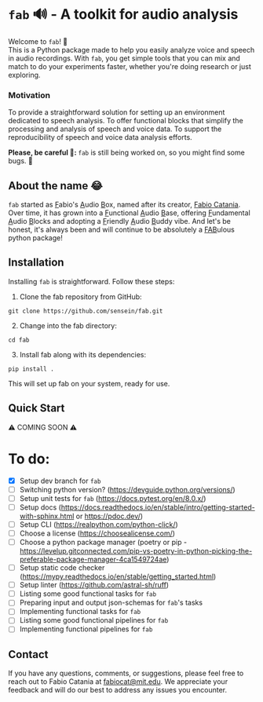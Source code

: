 # `fab` 🔊 - A toolkit for audio analysis

Welcome to `fab`! 👋 <br />
This is a Python package made to help you easily analyze voice and speech in audio recordings. With `fab`, you get simple tools that you can mix and match to do your experiments faster, whether you're doing research or just exploring.

### Motivation
To provide a straightforward solution for setting up an environment dedicated to speech analysis.
To offer functional blocks that simplify the processing and analysis of speech and voice data.
To support the reproducibility of speech and voice data analysis efforts.

<strong> Please, be careful 🚨: </strong> `fab` is still being worked on, so you might find some bugs. 🐛 

## About the name 😂
`fab` started as <ins>F</ins>abio's <ins>A</ins>udio <ins>B</ins>ox, named after its creator, [Fabio Catania](https://gablab.mit.edu/team/catania-fabio/). Over time, it has grown into a <ins>F</ins>unctional <ins>A</ins>udio <ins>B</ins>ase, offering <ins>F</ins>undamental <ins>A</ins>udio <ins>B</ins>locks and adopting a <ins>F</ins>riendly <ins>A</ins>udio <ins>B</ins>uddy vibe. And let's be honest, it's always been and will continue to be absolutely a <ins>FAB</ins>ulous python package!

## Installation

Installing `fab` is straightforward. Follow these steps:

1. Clone the fab repository from GitHub:
````
git clone https://github.com/sensein/fab.git
````

2. Change into the fab directory:
````
cd fab
````

3. Install fab along with its dependencies:
````
pip install .
````

This will set up fab on your system, ready for use.


## Quick Start
⚠️ COMING SOON ⚠️

# To do:
- [x] Setup dev branch for `fab`
- [ ] Switching python version? (https://devguide.python.org/versions/)
- [ ] Setup unit tests for `fab` (https://docs.pytest.org/en/8.0.x/)
- [ ] Setup docs (https://docs.readthedocs.io/en/stable/intro/getting-started-with-sphinx.html or https://pdoc.dev/)
- [ ] Setup CLI (https://realpython.com/python-click/)
- [ ] Choose a license (https://choosealicense.com/)
- [ ] Choose a python package manager (poetry or pip - https://levelup.gitconnected.com/pip-vs-poetry-in-python-picking-the-preferable-package-manager-4ca1549724ae)
- [ ] Setup static code checker (https://mypy.readthedocs.io/en/stable/getting_started.html)
- [ ] Setup linter (https://github.com/astral-sh/ruff)
- [ ] Listing some good functional tasks for `fab`
- [ ] Preparing input and output json-schemas for `fab`'s tasks
- [ ] Implementing functional tasks for `fab`
- [ ] Listing some good functional pipelines for `fab`
- [ ] Implementing functional pipelines for `fab`

## Contact

If you have any questions, comments, or suggestions, please feel free to reach out to Fabio Catania at fabiocat@mit.edu. We appreciate your feedback and will do our best to address any issues you encounter.

